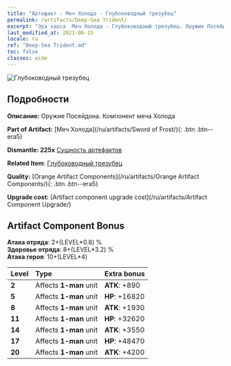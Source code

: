 ```yaml
---
title: "Артефакт - Меч Холода - Глубоководный трезубец"
permalink: /artifacts/Deep-Sea Trident/
excerpt: "Эра хаоса  Меч Холода - Глубоководный трезубец. Оружие Посейдона. Компонент меча Холода"
last_modified_at: 2021-06-15
locale: ru
ref: "Deep-Sea Trident.md"
toc: false
classes: wide
---
```


 ![Глубоководный трезубец](/images/t/artifact_40431.png)



## Подробности

 **Описание:** Оружие Посейдона. Компонент меча Холода

 **Part of Artifact:** [Меч Холода](/ru/artifacts/Sword of Frost/){: .btn .btn--era5}

 **Dismantle: 225x** [Сущность артефактов](/ItemsRU/con_905/)

 **Related Item**: [Глубоководный трезубец](/ItemsRU/art_160/)

 **Quality:** [Orange Artifact Components](/ru/artifacts/Orange Artifact Components/){: .btn .btn--era5}

 **Upgrade cost:** [Artifact component upgrade cost](/ru/artifacts/Artifact Component Upgrade/)

## Artifact Component Bonus

  **Атака отряда**: 2+(LEVEL\*0.8) %<br/>**Здоровье отряда**: 8+(LEVEL\*3.2) %<br/>**Атака героя**: 10+(LEVEL\*4)

  |  Level  | Type |    Extra bonus  | 
  |:--------|:-----|:----------------| 
  | **2** | Affects **1-man** unit | **ATK**: +890 | 
  | **5** | Affects **1-man** unit | **HP**: +16820 | 
  | **8** | Affects **1-man** unit | **ATK**: +1930 | 
  | **11** | Affects **1-man** unit | **HP**: +32620 | 
  | **14** | Affects **1-man** unit | **ATK**: +3550 | 
  | **17** | Affects **1-man** unit | **HP**: +48470 | 
  | **20** | Affects **1-man** unit | **ATK**: +4200 | 
